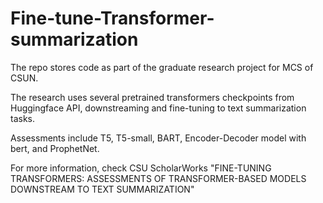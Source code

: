 # Fine-tune-Transformer-summarization

The repo stores code as part of the graduate research project for MCS of CSUN.

The research uses several pretrained transformers checkpoints from Huggingface API, downstreaming and fine-tuning to text summarization tasks.

Assessments include T5, T5-small, BART, Encoder-Decoder model with bert, and ProphetNet. 

For more information, check CSU ScholarWorks "FINE-TUNING TRANSFORMERS: ASSESSMENTS OF TRANSFORMER-BASED MODELS DOWNSTREAM TO TEXT SUMMARIZATION"
